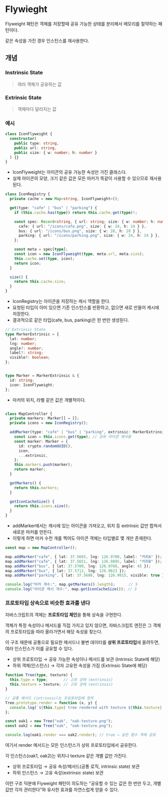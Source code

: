 # Flywieght

Flyweight 패턴은 객체를 저장할때 공유 가능한 상태를 분리해서 메모리를 절약하는 패턴이다.

같은 속성을 가진 경우 인스턴스를 재사용한다.



## 개념

### Instrinsic State

> 여러 객체가 공유하는 값

### Extrinsic State

> 객체마다 달라지는 값



### 예시

```ts
class IconFlyweight {
  constructor(
    public type: string,
    public url: string,
    public size: { w: number; h: number }
  ) {}
}

```

- IconFlyweight는 아이콘의 공유 가능한 속성만 가진 클래스다.
- 실제 아이콘의 모양, 크기 같은 값은 모든 마커가 똑같이 사용할 수 있으므로 재사용된다.

```ts
class IconRegistry {
  private cache = new Map<string, IconFlyweight>();

  get(type: "cafe" | "bus" | "parking") {
    if (this.cache.has(type)) return this.cache.get(type)!;

    const spec: Record<string, { url: string; size: { w: number; h: number } }> = {
      cafe: { url: "/icons/cafe.png", size: { w: 24, h: 24 } },
      bus: { url: "/icons/bus.png", size: { w: 28, h: 28 } },
      parking: { url: "/icons/parking.png", size: { w: 24, h: 24 } },
    };

    const meta = spec[type];
    const icon = new IconFlyweight(type, meta.url, meta.size);
    this.cache.set(type, icon);
    return icon;
  }

  size() {
    return this.cache.size;
  }
}
```

- IconRegistry는 아이콘을 저장하는 캐시 역할을 한다.
- 요청된 타입이 이미 있으면 기존 인스턴스를 반환하고, 없으면 새로 만들어 캐시에 저장한다.
- 결과적으로 같은 타입(cafe, bus, parking)은 한 번만 생성된다.

```ts
// Extrinsic State
type MarkerExtrinsic = {
  lat: number;
  lng: number;
  angle?: number;
  label?: string;
  visible?: boolean;
};


type Marker = MarkerExtrinsic & {
  id: string;
  icon: IconFlyweight;
};

```

- 마커의 위치, 라벨 같은 값은 개별적이다.

```ts

class MapController {
  private markers: Marker[] = [];
  private icons = new IconRegistry();

  addMarker(type: "cafe" | "bus" | "parking", extrinsic: MarkerExtrinsic) {
    const icon = this.icons.get(type); // 공유 아이콘 재사용
    const marker: Marker = {
      id: crypto.randomUUID(),
      icon,
      ...extrinsic,
    };
    this.markers.push(marker);
    return marker;
  }

  getMarkers() {
    return this.markers;
  }

  getIconCacheSize() {
    return this.icons.size();
  }
}
```

- addMarker에서는 캐시에 있는 아이콘을 가져오고, 위치 등 extrinsic 값만 합쳐서 새로운 마커를 만든다.
- 이렇게 하면 마커 수천 개를 찍어도 아이콘 객체는 타입별로 몇 개만 존재한다.

```ts
const map = new MapController();

map.addMarker("cafe", { lat: 37.5665, lng: 126.9780, label: "커피A" });
map.addMarker("cafe", { lat: 37.5651, lng: 126.9895, label: "커피B" });
map.addMarker("bus", { lat: 37.5700, lng: 126.9768, angle: 45 });
map.addMarker("bus", { lat: 37.5712, lng: 126.9823 });
map.addMarker("parking", { lat: 37.5688, lng: 126.9815, visible: true });

console.log("마커 개수:", map.getMarkers().length);      // 5
console.log("아이콘 캐시 개수:", map.getIconCacheSize()); // 3
```



###  프로토타입 상속으로 비슷한 효과를 낸다

자바스크립트의 객체는 **프로토타입 체인**을 통해 상속을 구현한다.

객체가 특정 속성이나 메서드를 직접 가지고 있지 않으면, 자바스크립트 엔진은 그 객체의 프로토타입을 따라 올라가면서 해당 속성을 찾는다.



이 구조 때문에 공통으로 필요한 메서드나 불변 데이터를 **상위 프로토타입**에 올려두면, 여러 인스턴스가 이를 공유할 수 있다.



- 상위 프로토타입 → 공유 가능한 속성이나 메서드를 보관 (Intrinsic State에 해당)
- 하위 객체(인스턴스) → 각자 고유한 속성을 가짐 (Extrinsic State에 해당)



```ts
function Tree(type, texture) {
  this.type = type;       // 고유 상태 (extrinsic)
  this.texture = texture; // 고유 상태 (extrinsic)
}

// 공통 메서드 (intrinsic)는 프로토타입에 정의
Tree.prototype.render = function (x, y) {
  console.log(`${this.type} tree rendered with texture ${this.texture} at (${x}, ${y})`);
};

const oak1 = new Tree("oak", "oak-texture.png");
const oak2 = new Tree("oak", "oak-texture.png");

console.log(oak1.render === oak2.render); // true → 같은 함수 객체 공유
```

여기서 render 메서드는 모든 인스턴스가 상위 프로토타입에서 공유한다.

각 인스턴스(oak1, oak2)는 위치나 texture 같은 개별 값만 가진다.



- 상위 프로토타입 → 공유 속성/메서드(공통 로직, intrinsic state) 보관
- 하위 인스턴스 → 고유 속성(extrinsic state) 보관



이런 구조 덕분에 Flyweight 패턴이 의도하는 “공유할 수 있는 값은 한 번만 두고, 개별 값만 각자 관리한다”와 유사한 효과를 자연스럽게 얻을 수 있다.